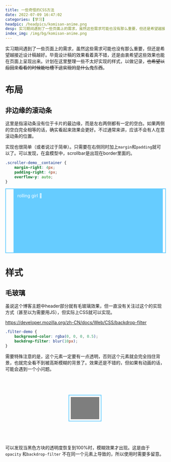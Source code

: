 ```yaml
---
title: 一些奇怪的CSS方法
date: 2022-07-09 16:47:02
categories: [学习]
headpic: /headpics/komisan-anime.png
desp: 实习期间遇到了一些页面上的需求，虽然这些需求可能也没有那么重要，但还是希望越接近设计稿越好。毕竟设计稿的效果看着真不错，还是由衷希望这些效果也能在页面上呈现出来。计划在这里整理一些不太好实现的样式，以做记录，~~也希望以后回来看看的时候能吐槽下这实现的是什么鬼东西~~。
index_img: /img/bg/komisan-anime.png
---
```


实习期间遇到了一些页面上的需求，虽然这些需求可能也没有那么重要，但还是希望越接近设计稿越好。毕竟设计稿的效果看着真不错，还是由衷希望这些效果也能在页面上呈现出来。计划在这里整理一些不太好实现的样式，以做记录，~~也希望以后回来看看的时候能吐槽下这实现的是什么鬼东西~~。

# 布局

## 非边缘的滚动条

这里是指滚动条没有位于卡片的最边缘，而是左右两侧都有一定的空白。如果两侧的空白完全相等的话，确实看起来效果会更好。不过通常来讲，应该不会有人在意滚动条的位置。

实现也很简单（或者说过于简单）。只需要在右侧同时加上`margin`和`padding`就可以了。可以发现，在盒模型中，scrollbar是出现在border里面的。

```CSS
.scroller-demo__container {
    margin-right: 4px;
    padding-right: 4px;
    overflow-y: auto;
}
```

<div id="scroller-demo" class="scroller-demo">
    <div class="scroller-demo__container">
        <div class="scroller-demo__content">
            rolling girl 🎵
        </div>
    </div>
</div>

<style>
.scroller-demo {
    width: 100%;
    height: 200px;
    margin-bottom: 12px;
    border: 2px #66CCFF solid;
}

.scroller-demo__container {
    margin-left: 24px;
    margin-right: 4px;
    padding-right: 4px;
    height: 100%;
    overflow-y: auto;
    border: 0px #F00 solid;
    transition: border-width 1s;
}

.scroller-demo__container:hover {
    border-width: 2px;
}

.scroller-demo__container::-webkit-scrollbar {
    width: 16px;
}

.scroller-demo__container::-webkit-scrollbar-thumb {
    background: #66CCFFAA;
    border-radius: 16px;
}

.scroller-demo__content {
    padding: 12px;
    height: 1000px;
    background: #66CCFF;
    color: #FFF;
}


</style>

# 样式

## 毛玻璃

虽说这个博客主题中header部分就有毛玻璃效果，但一直没有关注过这个的实现方式（甚至以为需要用JS），但实际上CSS就可以实现。

https://developer.mozilla.org/zh-CN/docs/Web/CSS/backdrop-filter

```CSS
.filter-demo {
    background-color: rgba(0, 0, 0, 0.5);
    backdrop-filter: blur(10px);
}
```

需要特殊注意的是，这个元素一定要有一点透明，否则这个元素就会完全挡住背景，也就完全看不到被高斯模糊的背景了。效果还是不错的，但如果有动画的话，可能会遇到一个小问题。

<div id="filter-demo" class="filter-demo">
    <div class="filter-demo__background">
        <div class="filter-demo__container">
            <div class="filter-demo__glasscard"></div>
        </div>
    </div>
</div>

<style>
.filter-demo {
    width: 100%;
    height: 200px;
    margin-bottom: 12px;
}

.filter-demo__background {
    background-image: url("https://tackoil.github.io/img/bg/natsumi23.jpg");
    background-size: cover;
    height: 200px;
    display: flex;
    align-items: center;
    justify-content: center;
}

.filter-demo__container {
    display: flex;
    align-items: center;
    justify-content: center;
    opacity: 100%;
    border: 2px #66CCFF solid;
    width: 100px;
    height: 80px;
    transition: opacity 1s;
}

.filter-demo__glasscard {
    width: 90px;
    height: 70px;
    background-color: rgba(0, 0, 0, 0.5);
    backdrop-filter: blur(10px);
}

.filter-demo:hover .filter-demo__container {
    opacity: 0;
}
</style>


可以发现当黑色方块的透明度恢复到100%时，模糊效果才出现。这是由于`opacity` 和`backdrop-filter` 不在同一个元素上导致的，所以使用时需要多留意。
